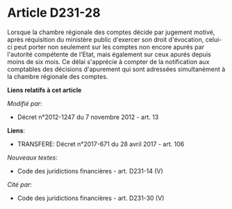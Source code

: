 # Article D231-28

Lorsque la chambre régionale des comptes décide par jugement motivé, après réquisition du ministère public d'exercer son
droit d'évocation, celui-ci peut porter non seulement sur les comptes non encore apurés par        l'autorité compétente de
l'Etat, mais également sur ceux apurés depuis moins de six mois. Ce délai s'apprécie à compter de la notification aux
comptables des décisions d'apurement qui sont adressées simultanément à la chambre régionale des comptes.

**Liens relatifs à cet article**

_Modifié par_:

  - Décret n°2012-1247 du 7 novembre 2012 - art. 13

**Liens**:

  - TRANSFERE: Décret n°2017-671 du 28 avril 2017 - art. 106

_Nouveaux textes_:

  - Code des juridictions financières - art. D231-14 (V)

_Cité par_:

  - Code des juridictions financières - art. D231-30 (V)
